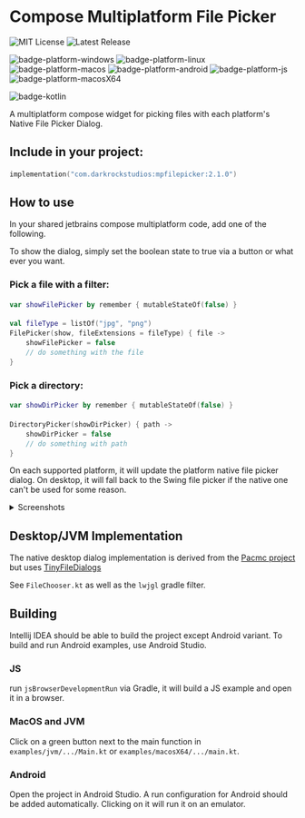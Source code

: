 # Compose Multiplatform File Picker

![MIT License](https://img.shields.io/github/license/Wavesonics/compose-multiplatform-file-picker) ![Latest Release](https://img.shields.io/github/v/release/Wavesonics/compose-multiplatform-file-picker?include_prereleases)

![badge-platform-windows] ![badge-platform-linux] ![badge-platform-macos] ![badge-platform-android] ![badge-platform-js] ![badge-platform-macosX64]

![badge-kotlin]

A multiplatform compose widget for picking files with each platform's Native File Picker Dialog.

## Include in your project:

```kts
implementation("com.darkrockstudios:mpfilepicker:2.1.0")
```

## How to use

In your shared jetbrains compose multiplatform code, add one of the following.

To show the dialog, simply set the boolean state to true via a button or what ever you want.

### Pick a file with a filter:

````kotlin
var showFilePicker by remember { mutableStateOf(false) }

val fileType = listOf("jpg", "png")
FilePicker(show, fileExtensions = fileType) { file ->
    showFilePicker = false
    // do something with the file
}
````

### Pick a directory:

````kotlin
var showDirPicker by remember { mutableStateOf(false) }

DirectoryPicker(showDirPicker) { path ->
    showDirPicker = false
    // do something with path
}
````

On each supported platform, it will update the platform native file picker dialog. On desktop, it will fall back to the
Swing file picker if the native one can't be used for some reason.

<details>

<summary>Screenshots</summary>

## Windows

![Windows native file picker](screenshot-desktop-windows.jpg "Windows native file picker")

## Android

![Android native file picker](screenshot-android.png "Android native file picker")

</details>

## Desktop/JVM Implementation

The native desktop dialog implementation is derived from the [Pacmc project](https://github.com/jakobkmar/pacmc)
but uses [TinyFileDialogs](https://github.com/LWJGL/lwjgl3/blob/master/modules/lwjgl/tinyfd/src/generated/java/org/lwjgl/util/tinyfd/TinyFileDialogs.java)

See `FileChooser.kt` as well as the `lwjgl` gradle filter.

## Building

Intellij IDEA should be able to build the project except Android variant.
To build and run Android examples, use Android Studio.

### JS

run `jsBrowserDevelopmentRun` via Gradle, it will build a JS example and open it in a browser.

### MacOS and JVM

Click on a green button next to the main function in `examples/jvm/.../Main.kt` or `examples/macosX64/.../main.kt`.

### Android

Open the project in Android Studio. A run configuration for Android should be added automatically.
Clicking on it will run it on an emulator.

[badge-kotlin]: https://img.shields.io/badge/kotlin-1.8.20-blue.svg?logo=kotlin

<!-- PLATFORMS -->

[badge-platform-linux]: http://img.shields.io/badge/platform-jvm/linux-2D3F6C.svg?style=flat

[badge-platform-android]: http://img.shields.io/badge/platform-android-6EDB8D.svg?style=flat

[badge-platform-ios]: http://img.shields.io/badge/platform-ios-CDCDCD.svg?style=flat

[badge-platform-windows]: http://img.shields.io/badge/platform-jvm/windows-4D76CD.svg?style=flat

[badge-platform-macos]: http://img.shields.io/badge/platform-jvm/macos-111111.svg?style=flat

[badge-platform-js]: http://img.shields.io/badge/platform-js-34913c.svg?style=flat

[badge-platform-macosX64]: http://img.shields.io/badge/platform-macosX64-34913c.svg?style=flat
